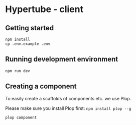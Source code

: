 # Hypertube - client

## Getting started

```shell
npm install
cp .env.example .env
```

## Running development environment

```shell
npm run dev
```

## Creating a component

To easily create a scaffolds of components etc. we use Plop.

Please make sure you install Plop first: `npm install plop --g`

```shell
plop component
```
